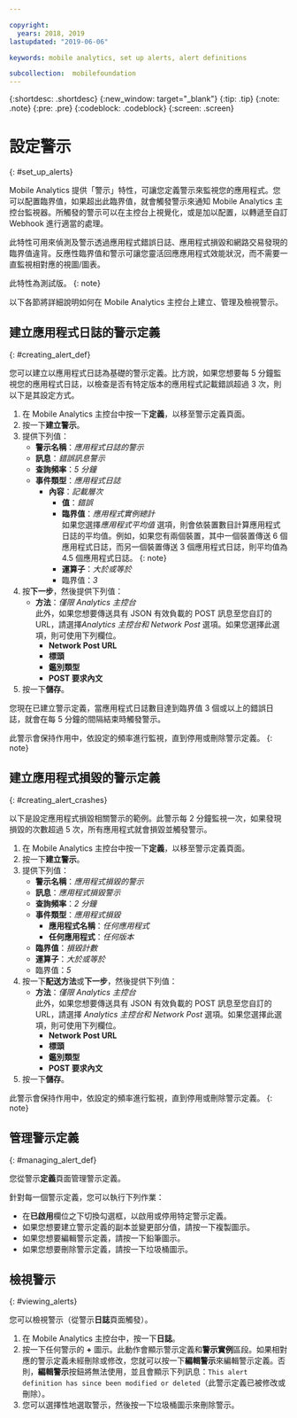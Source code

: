 ```yaml
---

copyright:
  years: 2018, 2019
lastupdated: "2019-06-06"

keywords: mobile analytics, set up alerts, alert definitions

subcollection:  mobilefoundation
---
```


{:shortdesc: .shortdesc}
{:new_window: target="_blank"}
{:tip: .tip}
{:note: .note}
{:pre: .pre}
{:codeblock: .codeblock}
{:screen: .screen}

# 設定警示
{: #set_up_alerts}

Mobile Analytics 提供「警示」特性，可讓您定義警示來監視您的應用程式。您可以配置臨界值，如果超出此臨界值，就會觸發警示來通知 Mobile Analytics 主控台監視器。所觸發的警示可以在主控台上視覺化，或是加以配置，以轉遞至自訂 Webhook 進行適當的處理。

此特性可用來偵測及警示透過應用程式錯誤日誌、應用程式損毀和網路交易發現的臨界值違背。反應性臨界值和警示可讓您靈活回應應用程式效能狀況，而不需要一直監視相對應的視圖/圖表。

此特性為測試版。
{: note}

以下各節將詳細說明如何在 Mobile Analytics 主控台上建立、管理及檢視警示。

## 建立應用程式日誌的警示定義
{: #creating_alert_def}

您可以建立以應用程式日誌為基礎的警示定義。比方說，如果您想要每 5 分鐘監視您的應用程式日誌，以檢查是否有特定版本的應用程式記載錯誤超過 3 次，則以下是其設定方式。

1.  在 Mobile Analytics 主控台中按一下**定義**，以移至警示定義頁面。
2.  按一下**建立警示**。
3.  提供下列值：
    * **警示名稱**：*應用程式日誌的警示*
    * **訊息**：*錯誤訊息警示*
    * **查詢頻率**：*5 分鐘*
    * **事件類型**：*應用程式日誌*
        * **內容**：*記載層次*
            * **值**：*錯誤*
            * **臨界值**：*應用程式實例總計*<br/>
              如果您選擇*應用程式平均值* 選項，則會依裝置數目計算應用程式日誌的平均值。例如，如果您有兩個裝置，其中一個裝置傳送 6 個應用程式日誌，而另一個裝置傳送 3 個應用程式日誌，則平均值為 4.5 個應用程式日誌。
              {: note}
            * **運算子**：*大於或等於*
            * 臨界值：*3*
4.  按**下一步**，然後提供下列值：
    * **方法**：*僅限 Analytics 主控台*<br/>
      此外，如果您想要傳送具有 JSON 有效負載的 POST 訊息至您自訂的 URL，請選擇*Analytics 主控台和 Network Post* 選項。如果您選擇此選項，則可使用下列欄位。
      * **Network Post URL**
      * **標頭**
      * **鑑別類型**
      * **POST 要求內文**
5. 按一下**儲存**。  

您現在已建立警示定義，當應用程式日誌數目達到臨界值 3 個或以上的錯誤日誌，就會在每 5 分鐘的間隔結束時觸發警示。

此警示會保持作用中，依設定的頻率進行監視，直到停用或刪除警示定義。
{: note}

## 建立應用程式損毀的警示定義
{: #creating_alert_crashes}

以下是設定應用程式損毀相關警示的範例。此警示每 2 分鐘監視一次，如果發現損毀的次數超過 5 次，所有應用程式就會損毀並觸發警示。

1.  在 Mobile Analytics 主控台中按一下**定義**，以移至警示定義頁面。
2.  按一下**建立警示**。
3.  提供下列值：
    * **警示名稱**：*應用程式損毀的警示*
    * **訊息**：*應用程式損毀警示*
    * **查詢頻率**：*2 分鐘*
    * **事件類型**：*應用程式損毀*
        * **應用程式名稱**：*任何應用程式*
        * **任何應用程式**：*任何版本*
    * **臨界值**：*損毀計數*
    * **運算子**：*大於或等於*
    * 臨界值：*5*
4.  按一下**配送方法**或**下一步**，然後提供下列值：
    * **方法**：*僅限 Analytics 主控台*<br/>
      此外，如果您想要傳送具有 JSON 有效負載的 POST 訊息至您自訂的 URL，請選擇 *Analytics 主控台和 Network Post* 選項。如果您選擇此選項，則可使用下列欄位。
      * **Network Post URL**
      * **標頭**
      * **鑑別類型**
      * **POST 要求內文**
5. 按一下**儲存**。  

此警示會保持作用中，依設定的頻率進行監視，直到停用或刪除警示定義。
{: note}

## 管理警示定義
{: #managing_alert_def}

您從警示**定義**頁面管理警示定義。

針對每一個警示定義，您可以執行下列作業：
* 在**已啟用**欄位之下切換勾選框，以啟用或停用特定警示定義。
* 如果您想要建立警示定義的副本並變更部分值，請按一下複製圖示。
* 如果您想要編輯警示定義，請按一下鉛筆圖示。
* 如果您想要刪除警示定義，請按一下垃圾桶圖示。

## 檢視警示
{: #viewing_alerts}

您可以檢視警示（從警示**日誌**頁面觸發）。

1.  在 Mobile Analytics 主控台中，按一下**日誌**。
2.  按一下任何警示的 **+** 圖示。此動作會顯示警示定義和**警示實例**區段。如果相對應的警示定義未經刪除或修改，您就可以按一下**編輯警示**來編輯警示定義。否則，**編輯警示**按鈕將無法使用，並且會顯示下列訊息：`This alert definition has since been modified or deleted`（此警示定義已被修改或刪除）。
3.  您可以選擇性地選取警示，然後按一下垃圾桶圖示來刪除警示。
